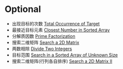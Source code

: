 # Optional
- 出现目标的次数 [Total Occurrence of Target](https://www.lintcode.com/problem/462/)  
- 最接近目标元素 [Closest Number in Sorted Array](https://www.lintcode.com/problem/459/)  
- 分解质因数 [Prime Factorization](https://www.lintcode.com/problem/235/)  
- 搜索二维矩阵 [Search a 2D Matrix](https://www.lintcode.com/problem/28/)  
- 两数相除 [Divide Two Integers](https://www.lintcode.com/problem/414/)  
- 目标范围 [Search in a Sorted Array of Unknown Size](https://www.lintcode.com/problem/1522/)  
- 搜索二维矩阵(行列各自排序) [Search a 2D Matrix II](https://www.lintcode.com/problem/38/)  
